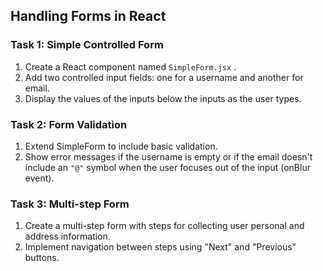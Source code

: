 ## Handling Forms in React
### Task 1: Simple Controlled Form
1. Create a React component named `SimpleForm.jsx` .
2. Add two controlled input fields: one for a username and another for email.
3. Display the values of the inputs below the inputs as the user types.

### Task 2: Form Validation

1. Extend SimpleForm to include basic validation.
2. Show error messages if the username is empty or if the email doesn't include an `"@"` symbol when the user focuses out of the input (onBlur event).


### Task 3: Multi-step Form
1. Create a multi-step form with steps for collecting user personal and address information.
2. Implement navigation between steps using "Next" and "Previous" buttons.
